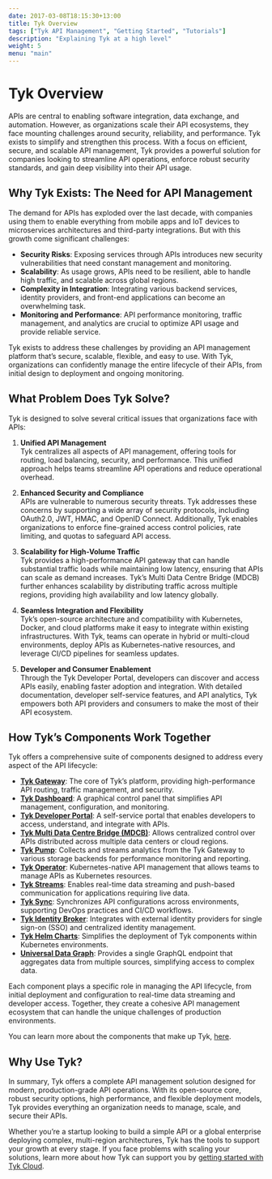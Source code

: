 ```yaml
---
date: 2017-03-08T18:15:30+13:00
title: Tyk Overview
tags: ["Tyk API Management", "Getting Started", "Tutorials"]
description: "Explaining Tyk at a high level"
weight: 5
menu: "main"
---
```


# Tyk Overview
APIs are central to enabling software integration, data exchange, and automation. However, as organizations scale their API ecosystems, they face mounting challenges around security, reliability, and performance. Tyk exists to simplify and strengthen this process. With a focus on efficient, secure, and scalable API management, Tyk provides a powerful solution for companies looking to streamline API operations, enforce robust security standards, and gain deep visibility into their API usage.

## Why Tyk Exists: The Need for API Management
The demand for APIs has exploded over the last decade, with companies using them to enable everything from mobile apps and IoT devices to microservices architectures and third-party integrations. But with this growth come significant challenges:

- **Security Risks**: Exposing services through APIs introduces new security vulnerabilities that need constant management and monitoring.
- **Scalability**: As usage grows, APIs need to be resilient, able to handle high traffic, and scalable across global regions.
- **Complexity in Integration**: Integrating various backend services, identity providers, and front-end applications can become an overwhelming task.
- **Monitoring and Performance**: API performance monitoring, traffic management, and analytics are crucial to optimize API usage and provide reliable service.

Tyk exists to address these challenges by providing an API management platform that’s secure, scalable, flexible, and easy to use. With Tyk, organizations can confidently manage the entire lifecycle of their APIs, from initial design to deployment and ongoing monitoring.

## What Problem Does Tyk Solve?

Tyk is designed to solve several critical issues that organizations face with APIs:

1. **Unified API Management**  
   Tyk centralizes all aspects of API management, offering tools for routing, load balancing, security, and performance. This unified approach helps teams streamline API operations and reduce operational overhead.

2. **Enhanced Security and Compliance**  
   APIs are vulnerable to numerous security threats. Tyk addresses these concerns by supporting a wide array of security protocols, including OAuth2.0, JWT, HMAC, and OpenID Connect. Additionally, Tyk enables organizations to enforce fine-grained access control policies, rate limiting, and quotas to safeguard API access.

3. **Scalability for High-Volume Traffic**  
   Tyk provides a high-performance API gateway that can handle substantial traffic loads while maintaining low latency, ensuring that APIs can scale as demand increases. Tyk’s Multi Data Centre Bridge (MDCB) further enhances scalability by distributing traffic across multiple regions, providing high availability and low latency globally.

4. **Seamless Integration and Flexibility**  
   Tyk’s open-source architecture and compatibility with Kubernetes, Docker, and cloud platforms make it easy to integrate within existing infrastructures. With Tyk, teams can operate in hybrid or multi-cloud environments, deploy APIs as Kubernetes-native resources, and leverage CI/CD pipelines for seamless updates.

5. **Developer and Consumer Enablement**  
   Through the Tyk Developer Portal, developers can discover and access APIs easily, enabling faster adoption and integration. With detailed documentation, developer self-service features, and API analytics, Tyk empowers both API providers and consumers to make the most of their API ecosystem.

## How Tyk’s Components Work Together

Tyk offers a comprehensive suite of components designed to address every aspect of the API lifecycle:

- **[Tyk Gateway](/tyk-oss-gateway)**: The core of Tyk’s platform, providing high-performance API routing, traffic management, and security.
- **[Tyk Dashboard](/tyk-dashboard)**: A graphical control panel that simplifies API management, configuration, and monitoring.
- **[Tyk Developer Portal](/tyk-developer-portal)**: A self-service portal that enables developers to access, understand, and integrate with APIs.
- **[Tyk Multi Data Centre Bridge (MDCB)](/tyk-multi-data-centre)**: Allows centralized control over APIs distributed across multiple data centers or cloud regions.
- **[Tyk Pump](/tyk-pump)**: Collects and streams analytics from the Tyk Gateway to various storage backends for performance monitoring and reporting.
- **[Tyk Operator](/tyk-operator)**: Kubernetes-native API management that allows teams to manage APIs as Kubernetes resources.
- **[Tyk Streams](/product-stack/tyk-streaming/overview)**: Enables real-time data streaming and push-based communication for applications requiring live data.
- **[Tyk Sync](/tyk-sync)**: Synchronizes API configurations across environments, supporting DevOps practices and CI/CD workflows.
- **[Tyk Identity Broker](/tyk-identity-broker)**: Integrates with external identity providers for single sign-on (SSO) and centralized identity management.
- **[Tyk Helm Charts](/product-stack/tyk-charts/overview)**: Simplifies the deployment of Tyk components within Kubernetes environments.
- **[Universal Data Graph](/universal-data-graph)**: Provides a single GraphQL endpoint that aggregates data from multiple sources, simplifying access to complex data.

Each component plays a specific role in managing the API lifecycle, from initial deployment and configuration to real-time data streaming and developer access. Together, they create a cohesive API management ecosystem that can handle the unique challenges of production environments.

You can learn more about the components that make up Tyk, [here](/tyk-components).

## Why Use Tyk?

In summary, Tyk offers a complete API management solution designed for modern, production-grade API operations. With its open-source core, robust security options, high performance, and flexible deployment models, Tyk provides everything an organization needs to manage, scale, and secure their APIs. 

Whether you’re a startup looking to build a simple API or a global enterprise deploying complex, multi-region architectures, Tyk has the tools to support your growth at every stage. If you face problems with scaling your solutions, learn more about how Tyk can support you by [getting started with Tyk Cloud](/tyk-cloud/getting-started).

